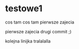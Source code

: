 # testowe1
cos tam cos tam 
pierwsze zajecia

pierwsze zajecia drugi commit ;)

kolejna linijka tralalalla
